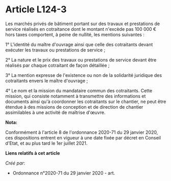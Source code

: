 # Article L124-3

Les marchés privés de bâtiment portant sur des travaux et prestations de service réalisés en cotraitance dont le montant
n'excède pas 100 000 € hors taxes comportent, à peine de nullité, les mentions suivantes :

1° L'identité du maître d'ouvrage ainsi que celle des cotraitants devant exécuter les travaux ou prestations de service ;

2° La nature et le prix des travaux ou prestations de service devant être réalisés par chaque cotraitant de façon détaillée ;

3° La mention expresse de l'existence ou non de la solidarité juridique des cotraitants envers le maître d'ouvrage ;

4° Le nom et la mission du mandataire commun des cotraitants. Cette mission, qui consiste notamment à transmettre des
informations et documents ainsi qu'à coordonner les cotraitants sur le chantier, ne peut être étendue à des missions de
conception et de direction de chantier assimilables à une activité de maîtrise d'œuvre.

**Nota:**

Conformément à l'article 8 de l'ordonnance 2020-71 du 29 janvier 2020, ces dispositions entrent en vigueur à une date fixée
par décret en Conseil d'Etat, et au plus tard le 1er juillet 2021.

**Liens relatifs à cet article**

_Créé par_:

  - Ordonnance n°2020-71 du 29 janvier 2020 - art.
